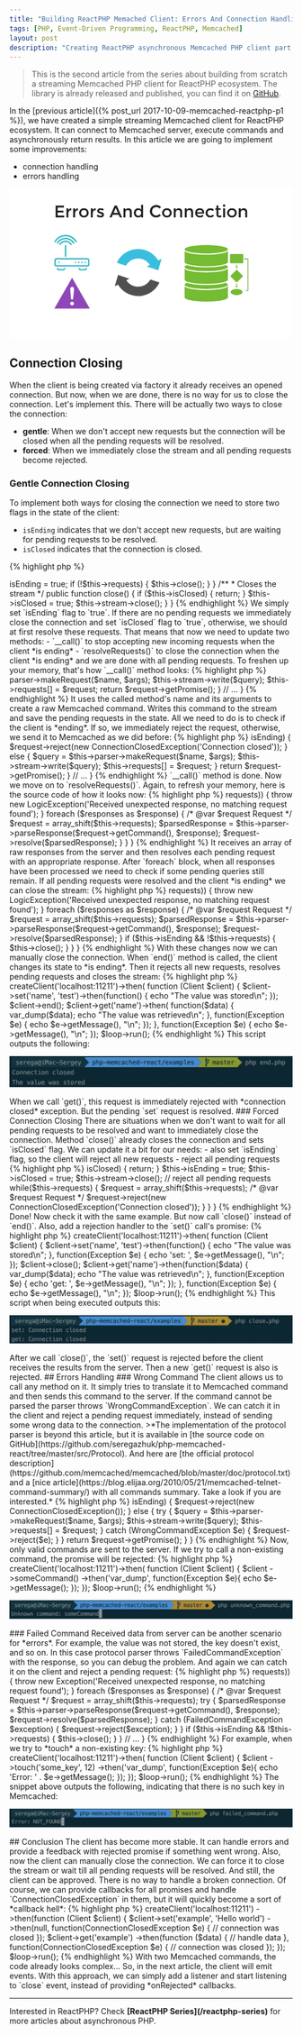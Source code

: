 ```yaml
---
title: "Building ReactPHP Memached Client: Errors And Connection Handling"
tags: [PHP, Event-Driven Programming, ReactPHP, Memcached]
layout: post
description: "Creating ReactPHP asynchronous Memcached PHP client part 2: errors and connection handling"
---
```


>This is the second article from the series about building from scratch a streaming Memcached PHP client for ReactPHP ecosystem. The library is already released and published, you can find it on [GitHub](https://github.com/seregazhuk/php-react-memcached).

In the [previous article]({% post_url 2017-10-09-memcached-reactphp-p1 %}), we have created a simple streaming Memcached client for ReactPHP ecosystem. It can connect to Memcached server, execute commands and asynchronously return results. In this article we are going to implement some improvements:

- connection handling
- errors handling

<p class="text-center image">
    <img src="/assets/images/posts/reactphp-memcached/logo2.png" alt="logo" class="">
</p>

## Connection Closing

When the client is being created via factory it already receives an opened connection. But now, when we are done, there is no way for us to close the connection. Let's implement this. There will be actually two ways to close the connection: 

 - **gentle**: When we don't accept new requests but the connection will be closed when all the pending requests will be resolved.
 - **forced**: When we immediately close the stream and all pending requests become rejected. 

### Gentle Connection Closing

To implement both ways for closing the connection we need to store two flags in the state of the client:

- `isEnding` indicates that we don't accept new requests, but are waiting for pending requests to be resolved.
- `isClosed` indicates that the connection is closed.

{% highlight php %}
<?php

class Client
{
    /**
     * @var bool
     */
    protected $isClosed = false;

    /**
     * @var bool
     */
    protected $isEnding = false;

    // ...

    /**
     * Closes the connection when all requests are resolved
     */
    public function end()
    {
        // ...
    }

    /**
     * Closes the stream
     */
    public function close()
    {
        // ...
    }
}
{% endhighlight %}

When the client is instantiated both flags are set to `false`. Then method `end()` will be used to close the connection in a *gentle way*:

{% highlight php %}
<?php

class Client
{
    /**
     * @var bool
     */
    protected $isClosed = false;

    /**
     * @var bool
     */
    protected $isEnding = false;

    // ...

    /**
     * Closes the connection when all requests are resolved
     */
    public function end()
    {
        $this->isEnding = true;

        if (!$this->requests) {
            $this->close();
        }
    }

    /**
     * Closes the stream
     */
    public function close()
    {
         if ($this->isClosed) {
            return;
        }

        $this->isClosed = true;

        $this->stream->close();
    }
}
{% endhighlight %}

We simply set `isEnding` flag to `true`. If there are no pending requests we immediately close the connection and set `isClosed` flag to `true`, otherwise, we should at first resolve these requests. That means that now we need to update two methods:

- `__call()` to stop accepting new incoming requests when the client *is ending*
- `resolveRequests()` to close the connection when the client *is ending* and we are done with all pending requests.

To freshen up your memory, that's how `__call()` method looks:

{% highlight php %}
<?php

class Client
{
    // ...

    /**
     * @param string $name
     * @param array $args
     * @return Promise|PromiseInterface
     */
    public function __call($name, $args)
    {
        $request = new Request($name);

        $query = $this->parser->makeRequest($name, $args);
        $this->stream->write($query);
        $this->requests[] = $request;

        return $request->getPromise();
    }

    // ...
}
{% endhighlight %}

It uses the called method's name and its arguments to create a raw Memcached command. Writes this command to the stream and save the pending requests in the state. All we need to do is to check if the client is *ending*. If so, we immediately reject the request, otherwise, we send it to Memcached as we did before:

{% highlight php %}
<?php

class Client
{
    // ...

    /**
     * @param string $name
     * @param array $args
     * @return Promise|PromiseInterface
     */
    public function __call($name, $args)
    {
        $request = new Request($name);

        if($this->isEnding) {
            $request->reject(new ConnectionClosedException('Connection closed'));
        } else {
            $query = $this->parser->makeRequest($name, $args);
            $this->stream->write($query);
            $this->requests[] = $request;
        }

        return $request->getPromise();
    }

    // ...
}
{% endhighlight %}

`__call()` method is done. Now we move on to `resolveRequests()`. Again, to refresh your memory, here is the source code of how it looks now:

{% highlight php %}
<?php

class Client
{
    /**
     * @param array $responses
     * @throws LogicException
     */
    protected function resolveRequests(array $responses)
    {
        if (empty($this->requests)) {
            throw new LogicException('Received unexpected response, no matching request found');
        }

        foreach ($responses as $response) {
            /* @var $request Request */
            $request = array_shift($this->requests);

            $parsedResponse = $this->parser->parseResponse($request->getCommand(), $response);
            $request->resolve($parsedResponse);
        }
    }
}
{% endhighlight %}

It receives an array of raw responses from the server and then resolves each pending request with an appropriate response. After `foreach` block, when all responses have been processed we need to check if some pending queries still remain. If all pending requests were resolved and the client *is ending* we can close the stream:

{% highlight php %}
<?php

class Client
{
    /**
     * @param array $responses
     * @throws LogicException
     */
    protected function resolveRequests(array $responses)
    {
        if (empty($this->requests)) {
            throw new LogicException('Received unexpected response, no matching request found');
        }

        foreach ($responses as $response) {
            /* @var $request Request */
            $request = array_shift($this->requests);

            $parsedResponse = $this->parser->parseResponse($request->getCommand(), $response);
            $request->resolve($parsedResponse);
        }

        if ($this->isEnding && !$this->requests) {
            $this->close();
        }
    }
}
{% endhighlight %}

With these changes now we can manually close the connection. When `end()` method is called, the client changes its state to *is ending*. Then it rejects all new requests, resolves pending requests and closes the stream:

{% highlight php %}
<?php


$loop = React\EventLoop\Factory::create();
$factory = new Factory($loop);

$factory->createClient('localhost:11211')->then(
    function (Client $client) {
        $client->set('name', 'test')->then(function() {
            echo "The value was stored\n";
        });

        $client->end();

        $client->get('name')->then(
            function($data) {
                var_dump($data);
                echo "The value was retrieved\n";
            }, 
            function(Exception $e) {
                echo $e->getMessage(), "\n";
            });
    },
    function(Exception $e) {
        echo $e->getMessage(), "\n";
    });

$loop->run();
{% endhighlight %}

This script outputs the following:
<div class="row">
    <p class="col-sm-9 pull-left">
        <img src="/assets/images/posts/reactphp-memcached/end.png" alt="end" class="">
    </p>
</div>

When we call `get()`, this request is immediately rejected with *connection closed* exception. But the pending `set` request is resolved.

### Forced Connection Closing

There are situations when we don't want to wait for all pending requests to be resolved and want to immediately close the connection. Method `close()` already closes the connection and sets `isClosed` flag. We can update it a bit for our needs:

- also set `isEnding` flag, so the client will reject all new requests
- reject all pending requests

{% highlight php %}
<?php

class Client
{
    // ...

    /**
     * Closes the stream
     */
    public function close()
    {
         if ($this->isClosed) {
            return;
        }

        $this->isEnding = true;
        $this->isClosed = true;

        $this->stream->close();

        // reject all pending requests
        while($this->requests) {
            $request = array_shift($this->requests);
            /* @var $request Request */
            $request->reject(new ConnectionClosedException('Connection closed'));
        }
    } 
}
{% endhighlight %}

Done! Now check it with the same example. But now call `close()` instead of `end()`. Also, add a rejection handler to the `set()` call's promise:

{% highlight php %}
<?php

$loop = React\EventLoop\Factory::create();
$factory = new Factory($loop);

$factory->createClient('localhost:11211')->then(
    function (Client $client) {
        $client->set('name', 'test')->then(function() {
            echo "The value was stored\n";
        }, function(Exception $e) {
            echo 'set: ', $e->getMessage(), "\n";
        });

        $client->close();

        $client->get('name')->then(function($data) {
            var_dump($data);
            echo "The value was retrieved\n";
        }, function(Exception $e) {
            echo 'get: ', $e->getMessage(), "\n";
        });
    },
    function(Exception $e) {
        echo $e->getMessage(), "\n";
    });

$loop->run();
{% endhighlight %}

This script when being executed outputs this:

<div class="row">
    <p class="col-sm-9 pull-left">
        <img src="/assets/images/posts/reactphp-memcached/close.png" alt="close" class="">
    </p>
</div>
After we call `close()`, the `set()` request is rejected before the client receives the results from the server. Then a new `get()` request is also is rejected.

## Errors Handling

### Wrong Command

The client allows us to call any method on it. It simply tries to translate it to Memcached command and then sends this command to the server. If the command cannot be parsed the parser throws `WrongCommandException`. We can catch it in the client and reject a pending request immediately, instead of sending some wrong data to the connection.

>*The implementation of the protocol parser is beyond this article, but it is available in [the source code on GitHub](https://github.com/seregazhuk/php-memcached-react/tree/master/src/Protocol). And here are [the official protocol description](https://github.com/memcached/memcached/blob/master/doc/protocol.txt) and a [nice article](https://blog.elijaa.org/2010/05/21/memcached-telnet-command-summary/) with all commands summary. Take a look if you are interested.*

{% highlight php %}
<?php

class Client
{
    /**
     * @param string $name
     * @param array $args
     * @return Promise|PromiseInterface
     */
    public function __call($name, $args)
    {
        $request = new Request($name);

        if($this->isEnding) {
            $request->reject(new ConnectionClosedException());
        } else {
            try {
                $query = $this->parser->makeRequest($name, $args);
                $this->stream->write($query);
                $this->requests[] = $request;
            } catch (WrongCommandException $e) {
                $request->reject($e);
            }
        }

        return $request->getPromise();
    }
}
{% endhighlight %}

Now, only valid commands are sent to the server. If we try to call a non-existing command, the promise will be rejected:

{% highlight php %}
<?php

$loop = React\EventLoop\Factory::create();
$factory = new Factory($loop);

$factory->createClient('localhost:11211')->then(
    function (Client $client) {
        $client
            ->someCommand()
            ->then('var_dump', function(Exception $e){
                echo $e->getMessage();
            });
    });

$loop->run();
{% endhighlight %}

<div class="row">
    <p class="col-sm-9 pull-left">
        <img src="/assets/images/posts/reactphp-memcached/unknown-command.png" alt="unknown-command" class="">
    </p>
</div>

### Failed Command

Received data from server can be another scenario for *errors*. For example, the value was not stored, the key doesn't exist, and so on. In this case protocol parser throws `FailedCommandException` with the response, so you can debug the problem. And again we can catch it on the client and reject a pending request:

{% highlight php %}
<?php

class Client
{
    // ...

    /**
     * @param array $responses
     * @throws Exception
     */
    public function resolveRequests(array $responses)
    {
        if (empty($this->requests)) {
            throw new Exception('Received unexpected response, no matching request found');
        }

        foreach ($responses as $response) {
            /* @var $request Request */
            $request = array_shift($this->requests);

            try {
                $parsedResponse = $this->parser->parseResponse($request->getCommand(), $response);
                $request->resolve($parsedResponse);
            } catch (FailedCommandException $exception) {
                $request->reject($exception);
            }
        }

        if ($this->isEnding && !$this->requests) {
            $this->close();
        }
    }

    // ...
}
{% endhighlight %}

For example, when we try to *touch* a non-existing key:

{% highlight php %}
<?php

$loop = React\EventLoop\Factory::create();
$factory = new Factory($loop);

$factory->createClient('localhost:11211')->then(
    function (Client $client) {
        $client
            ->touch('some_key', 12)
            ->then('var_dump', function(Exception $e){
                echo 'Error: ' . $e->getMessage();
            });
    });

$loop->run();
{% endhighlight %}

The snippet above outputs the following, indicating that there is no such key in Memcached:

<div class="row">
    <p class="col-sm-9 pull-left">
        <img src="/assets/images/posts/reactphp-memcached/failed-command.png" alt="failed-command" class="">
    </p>
</div>

## Conclusion

The client has become more stable. It can handle errors and provide a feedback with rejected promise if something went wrong. Also, now the client can manually close the connection. We can force it to close the stream or wait till all pending requests will be resolved. And still, the client can be approved. 

There is no way to handle a broken connection. Of course, we can provide callbacks for all promises and handle `ConnectionClosedException` in them, but it will quickly become a sort of *callback hell*:

{% highlight php %}
<?php

$factory
    ->createClient('localhost:11211')
    ->then(function (Client $client) {
        $client->set('example', 'Hello world')
            ->then(null, function(ConnectionClosedException $e) {
                // connection was closed
            });

        $client->get('example')
            ->then(function ($data) {
                // handle data
            }, function(ConnectionClosedException $e) {
                // connection was closed
            });
});

$loop->run();
{% endhighlight %}

With two Memcached commands, the code already looks complex... So, in the next article, the client will emit events. With this approach, we can simply add a listener and start listening to `close` event, instead of providing *onRejected* callbacks.


<hr>

Interested in ReactPHP? Check <strong>[ReactPHP Series](/reactphp-series)</strong> for more articles about asynchronous PHP.
